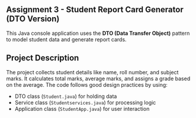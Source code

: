 ## Assignment 3 - Student Report Card Generator (DTO Version)

This Java console application uses the **DTO (Data Transfer Object)** pattern to model student data and generate report cards.

## Project Description
The project collects student details like name, roll number, and subject marks. It calculates total marks, average marks, and assigns a grade based on the average. The code follows good design practices by using:

- DTO class (`Student.java`) for holding data
- Service class (`Studentservices.java`) for processing logic
- Application class (`StudentApp.java`) for user interaction
